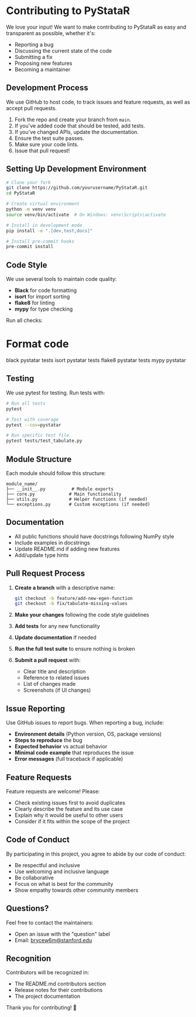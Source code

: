 # Contributing to PyStataR

We love your input! We want to make contributing to PyStataR as easy and transparent as possible, whether it's:

- Reporting a bug
- Discussing the current state of the code
- Submitting a fix
- Proposing new features
- Becoming a maintainer

## Development Process

We use GitHub to host code, to track issues and feature requests, as well as accept pull requests.

1. Fork the repo and create your branch from `main`.
2. If you've added code that should be tested, add tests.
3. If you've changed APIs, update the documentation.
4. Ensure the test suite passes.
5. Make sure your code lints.
6. Issue that pull request!

## Setting Up Development Environment

```bash
# Clone your fork
git clone https://github.com/yourusername/PyStataR.git
cd PyStataR

# Create virtual environment
python -m venv venv
source venv/bin/activate  # On Windows: venv\Scripts\activate

# Install in development mode
pip install -e ".[dev,test,docs]"

# Install pre-commit hooks
pre-commit install
```

## Code Style

We use several tools to maintain code quality:

- **Black** for code formatting
- **isort** for import sorting  
- **flake8** for linting
- **mypy** for type checking

Run all checks:
# Format code
black pystatar tests
isort pystatar tests
flake8 pystatar tests
mypy pystatar

## Testing

We use pytest for testing. Run tests with:

```bash
# Run all tests
pytest

# Test with coverage
pytest --cov=pystatar

# Run specific test file
pytest tests/test_tabulate.py
```

## Module Structure

Each module should follow this structure:

```
module_name/
├── __init__.py          # Module exports
├── core.py             # Main functionality
├── utils.py            # Helper functions (if needed)
└── exceptions.py       # Custom exceptions (if needed)
```

## Documentation

- All public functions should have docstrings following NumPy style
- Include examples in docstrings
- Update README.md if adding new features
- Add/update type hints

## Pull Request Process

1. **Create a branch** with a descriptive name:
   ```bash
   git checkout -b feature/add-new-egen-function
   git checkout -b fix/tabulate-missing-values
   ```

2. **Make your changes** following the code style guidelines

3. **Add tests** for any new functionality

4. **Update documentation** if needed

5. **Run the full test suite** to ensure nothing is broken

6. **Submit a pull request** with:
   - Clear title and description
   - Reference to related issues
   - List of changes made
   - Screenshots (if UI changes)

## Issue Reporting

Use GitHub issues to report bugs. When reporting a bug, include:

- **Environment details** (Python version, OS, package versions)
- **Steps to reproduce** the bug
- **Expected behavior** vs actual behavior  
- **Minimal code example** that reproduces the issue
- **Error messages** (full traceback if applicable)

## Feature Requests

Feature requests are welcome! Please:

- Check existing issues first to avoid duplicates
- Clearly describe the feature and its use case
- Explain why it would be useful to other users
- Consider if it fits within the scope of the project

## Code of Conduct

By participating in this project, you agree to abide by our code of conduct:

- Be respectful and inclusive
- Use welcoming and inclusive language
- Be collaborative
- Focus on what is best for the community
- Show empathy towards other community members

## Questions?

Feel free to contact the maintainers:
- Open an issue with the "question" label
- Email: brycew6m@stanford.edu

## Recognition

Contributors will be recognized in:
- The README.md contributors section
- Release notes for their contributions
- The project documentation

Thank you for contributing! 🎉
